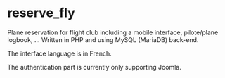 # reserve_fly

Plane reservation for flight club including a mobile interface, pilote/plane logbook, ... Written in PHP and using MySQL (MariaDB) back-end.

The interface language is in French.

The authentication part is currently only supporting Joomla.
